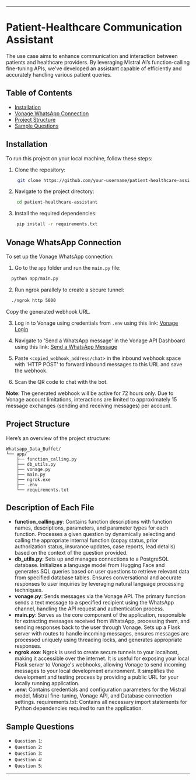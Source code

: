 
---

# Patient-Healthcare Communication Assistant

The use case aims to enhance communication and interaction between patients and healthcare providers. By leveraging Mistral AI’s function-calling fine-tuning APIs, we've developed an assistant capable of efficiently and accurately handling various patient queries.

## Table of Contents
- [Installation](#installation)
- [Vonage WhatsApp Connection](vonage-whatsapp-connection)
- [Project Structure](project-structure)
- [Sample Questions](sample-questions)
  
## Installation

To run this project on your local machine, follow these steps:

1. Clone the repository:
   ```bash
    git clone https://github.com/your-username/patient-healthcare-assistant.git
   ```
   
2. Navigate to the project directory:
  ```bash
      cd patient-healthcare-assistant
  ```

3. Install the required dependencies:
   
```bash
    pip install -r requirements.txt
   ```

## Vonage WhatsApp Connection

To set up the Vonage WhatsApp connection:

1. Go to the `app` folder and run the `main.py` file:
```bash
  python app/main.py
 ```

2. Run ngrok parallely to create a secure tunnel:
```bash
  ./ngrok http 5000
 ```

Copy the generated webhook URL.

3. Log in to Vonage using credentials from `.env` using this link:
[Vonage Login](https://dashboard.nexmo.com/sign-in?adobe_mc=MCMID%3D15640697533634033622262375739442374659%7CMCORGID%3DA8833BC75245AF9E0A490D4D%2540AdobeOrg%7CTS%3D1719571570&cjregion=429207)

4. Navigate to 'Send a WhatsApp message' in the Vonage API Dashboard using this link:
[Send a WhatsApp Message](https://dashboard.nexmo.com/messages/sandbox)

5. Paste `<copied_webhook_address/chat>` in the inbound webhook space with 'HTTP POST' to forward inbound messages to this URL and save the webhook.

6. Scan the QR code to chat with the bot.

**Note**: 
The generated webhook will be active for 72 hours only. 
Due to Vonage account limitations, interactions are limited to approximately 15 message exchanges (sending and receiving messages) per account.

## Project Structure

Here’s an overview of the project structure:

```
Whatsapp_Data_Buffet/
└── app/
    ├── function_calling.py
    ├── db_utils.py
    ├── vonage.py
    ├── main.py
    ├── ngrok.exe
    ├── .env
    └── requirements.txt

```

## Description of Each File

- **function_calling.py**: Contains function descriptions with function names, descriptions, parameters, and parameter types for each function. Processes a given question by dynamically selecting and calling the appropriate internal function (copay status, prior authorization status, insurance updates, case reports, lead details) based on the context of the question provided.
- **db_utils.py**: Sets up and manages connections to a PostgreSQL database. Initializes a language model from Hugging Face and generates SQL queries based on user questions to retrieve relevant data from specified database tables. Ensures conversational and accurate responses to user inquiries by leveraging natural language processing techniques.
- **vonage.py**: Sends messages via the Vonage API. The primary function sends a text message to a specified recipient using the WhatsApp channel, handling the API request and authentication process.
- **main.py**: Serves as the core component of the application, responsible for extracting messages received from WhatsApp, processing them, and sending responses back to the user through Vonage. Sets up a Flask server with routes to handle incoming messages, ensures messages are processed uniquely using threading locks, and generates appropriate responses.
- **ngrok.exe**: Ngrok is used to create secure tunnels to your localhost, making it accessible over the internet. It is useful for exposing your local Flask server to Vonage's webhooks, allowing Vonage to send incoming messages to your local development environment. It simplifies the development and testing process by providing a public URL for your locally running application.
- **.env**: Contains credentials and configuration parameters for the Mistral model, Mistral fine-tuning, Vonage API, and Database connection settings.
requirements.txt: Contains all necessary import statements for Python dependencies required to run the application.


## Sample Questions

- `Question 1`: 
- `Question 2`:
- `Question 3`: 
- `Question 4`:
- `Question 5`: 


---

